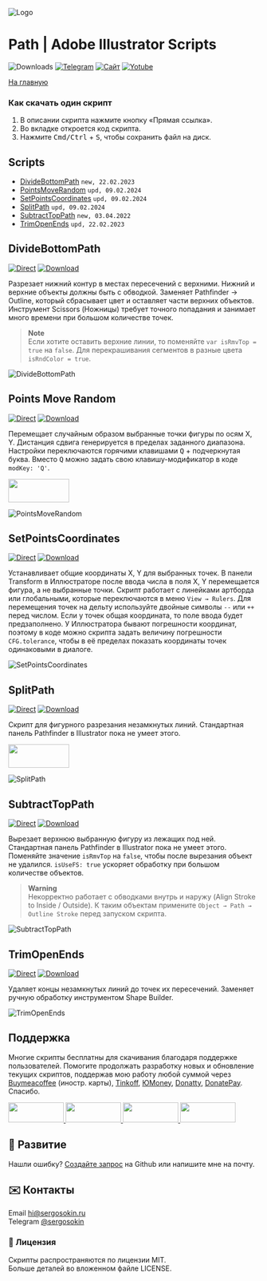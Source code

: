 ![Logo](https://i.ibb.co/mF018gV/emblem.png)

# Path | Adobe Illustrator Scripts

![Downloads](https://img.shields.io/badge/Скачивания-26k-27CF7D.svg) [![Telegram](https://img.shields.io/badge/Telegram--канал-%40aiscripts-0088CC.svg)](https://t.me/aiscripts) [![Сайт](https://img.shields.io/badge/Сайт-ais.sergosoikn.ru-FF7548.svg)](https://ais.sergosokin.ru) [![Yotube](https://img.shields.io/badge/Youtube-%40SergOsokinArt-FF0000.svg)](https://www.youtube.com/c/SergOsokinArt/videos)

[На главную](../README.ru.md)

### Как скачать один скрипт
1. В описании скрипта нажмите кнопку «Прямая ссылка».
2. Во вкладке откроется код скрипта.
3. Нажмите <kbd>Cmd/Ctrl</kbd> + <kbd>S</kbd>, чтобы сохранить файл на диск.

## Scripts
* [DivideBottomPath](https://github.com/creold/illustrator-scripts/blob/master/md/Path.ru.md#dividebottompath) `new, 22.02.2023`
* [PointsMoveRandom](https://github.com/creold/illustrator-scripts/blob/master/md/Path.ru.md#pointsmoverandom) `upd, 09.02.2024`
* [SetPointsCoordinates](https://github.com/creold/illustrator-scripts/blob/master/md/Path.ru.md#setpointscoordinates) `upd, 09.02.2024`
* [SplitPath](https://github.com/creold/illustrator-scripts/blob/master/md/Path.ru.md#splitpath) `upd, 09.02.2024`
* [SubtractTopPath](https://github.com/creold/illustrator-scripts/blob/master/md/Path.ru.md#subtracttoppath) `new, 03.04.2022`
* [TrimOpenEnds](https://github.com/creold/illustrator-scripts/blob/master/md/Path.ru.md#trimopenends) `upd, 22.02.2023`

## DivideBottomPath
[![Direct](https://img.shields.io/badge/Прямая%20ссылка-DivideBottomPath.jsx-FF6900.svg)](https://rebrand.ly/divbottp) [![Download](https://img.shields.io/badge/Скачать%20все-Zip--архив-0088CC.svg)](https://bit.ly/2M0j95N)

Разрезает нижний контур в местах пересечений с верхними. Нижний и верхние объекты должны быть с обводкой. Заменяет Pathfinder → Outline, который сбрасывает цвет и оставляет части верхних объектов. Инструмент Scissors (Ножницы) требует точного попадания и занимает много времени при большом количестве точек.  

> **Note**   
> Если хотите оставить верхние линии, то поменяйте `var isRmvTop = true` на `false`. Для перекрашивания сегментов в разные цвета `isRndColor = true`.

![DivideBottomPath](https://i.ibb.co/LrKDtTz/Divide-Bottom-Path.gif)

## Points Move Random
[![Direct](https://img.shields.io/badge/Прямая%20ссылка-PointsMoveRandom.jsx-FF6900.svg)](https://rebrand.ly/ptsmovrnd) [![Download](https://img.shields.io/badge/Скачать%20все-Zip--архив-0088CC.svg)](https://bit.ly/2M0j95N)

Перемещает случайным образом выбранные точки фигуры по осям X, Y. Дистанция сдвига генерируется в пределах заданного диапазона. Настройки переключаются горячими клавишами <kbd>Q</kbd> + подчеркнутая буква. Вместо <kbd>Q</kbd> можно задать свою клавишу-модификатор в коде `modKey: 'Q'`.

<a href="https://youtu.be/9wVTDWUAEmE">
  <img width="122" height="47" src="https://i.ibb.co/02CqYYR/youtube-badge-ru.png">
</a>

![PointsMoveRandom](https://i.ibb.co/qNpdKTr/Points-Move-Random.gif)

## SetPointsCoordinates
[![Direct](https://img.shields.io/badge/Прямая%20ссылка-SetPointsCoordinates.jsx-FF6900.svg)](https://rebrand.ly/setptscrds) [![Download](https://img.shields.io/badge/Скачать%20все-Zip--архив-0088CC.svg)](https://bit.ly/2M0j95N)

Устанавливает общие координаты X, Y для выбранных точек. В панели Transform в Иллюстраторе после ввода числа в поля X, Y перемещается фигура, а не выбранные точки. Скрипт работает с линейками артборда или глобальными, которые переключаются в меню `View → Rulers`. Для перемещения точек на дельту используйте двойные символы `--` или `++` перед числом. Если у точек общая координата, то поле ввода будет предзаполнено. У Иллюстратора бывают погрешности координат, поэтому в коде можно скрипта задать величину погрешности `CFG.tolerance`, чтобы в её пределах показать координаты точек одинаковыми в диалоге.

![SetPointsCoordinates](https://i.ibb.co/KmR2gSS/Set-Points-Coordinates.gif)

## SplitPath
[![Direct](https://img.shields.io/badge/Прямая%20ссылка-SplitPath.jsx-FF6900.svg)](https://rebrand.ly/splpath) [![Download](https://img.shields.io/badge/Скачать%20все-Zip--архив-0088CC.svg)](https://bit.ly/2M0j95N)

Скрипт для фигурного разрезания незамкнутых линий. Стандартная панель Pathfinder в Illustrator пока не умеет этого.   

<a href="https://youtu.be/1_vUUFkTwxk">
  <img width="122" height="47" src="https://i.ibb.co/02CqYYR/youtube-badge-ru.png">
</a>

![SplitPath](https://i.ibb.co/c6HNZwJ/Split-Path.gif)

## SubtractTopPath
[![Direct](https://img.shields.io/badge/Прямая%20ссылка-SubtractTopPath.jsx-FF6900.svg)](https://rebrand.ly/subtoppath) [![Download](https://img.shields.io/badge/Скачать%20все-Zip--архив-0088CC.svg)](https://bit.ly/2M0j95N)

Вырезает верхнюю выбранную фигуру из лежащих под ней. Стандартная панель Pathfinder в Illustrator пока не умеет этого. Поменяйте значение `isRmvTop` на `false`, чтобы после вырезания объект не удалился. `isUseFS: true` ускоряет обработку при большом количестве объектов. 

> **Warning**   
> Некорректно работает с обводками внутрь и наружу (Align Stroke to Inside /  Outside). К таким объектам примените `Object → Path → Outline Stroke` перед запуском скрипта.

![SubtractTopPath](https://i.ibb.co/B3QL4k2/Subtract-Top-Path.gif)

## TrimOpenEnds
[![Direct](https://img.shields.io/badge/Прямая%20ссылка-TrimOpenEnds.jsx-FF6900.svg)](https://rebrand.ly/trimends) [![Download](https://img.shields.io/badge/Скачать%20все-Zip--архив-0088CC.svg)](https://bit.ly/2M0j95N)

Удаляет концы незамкнутых линий до точек их пересечений. Заменяет ручную обработку инструментом Shape Builder.  

![TrimOpenEnds](https://i.ibb.co/J3ct3KN/Trim-Open-Ends.gif)

## Поддержка
Многие скрипты бесплатны для скачивания благодаря поддержке пользователей. Помогите продолжать разработку новых и обновление текущих скриптов, поддержав мою работу любой суммой через [Buymeacoffee] (иностр. карты), [Tinkoff], [ЮMoney], [Donatty], [DonatePay]. Спасибо.   

[Buymeacoffee]: https://www.buymeacoffee.com/osokin
[Tinkoff]: https://www.tinkoff.ru/rm/osokin.sergey127/SN67U9405/
[ЮMoney]: https://yoomoney.ru/to/410011149615582
[Donatty]: https://donatty.com/sergosokin
[DonatePay]: https://new.donatepay.ru/@osokin

<a href="https://www.buymeacoffee.com/osokin">
  <img width="111" height="40" src="https://i.ibb.co/0ssTJQ1/bmc-badge.png">
</a>

<a href="https://yoomoney.ru/to/410011149615582">
  <img width="111" height="40" src="https://i.ibb.co/wwrYWJ5/yoomoney-badge.png">
</a>

<a href="https://donatty.com/sergosokin">
  <img width="111" height="40" src="https://i.ibb.co/s61FGCn/donatty-badge.png">
</a>

<a href="https://new.donatepay.ru/@osokin">
  <img width="111" height="40" src="https://i.ibb.co/0KJ94ND/donatepay-badge.png">
</a>

## 🤝 Развитие

Нашли ошибку? [Создайте запрос](https://github.com/creold/illustrator-scripts/issues) на Github или напишите мне на почту.

## ✉️ Контакты
Email <hi@sergosokin.ru>  
Telegram [@sergosokin](https://t.me/sergosokin)

### 📝 Лицензия

Скрипты распространяются по лицензии MIT.   
Больше деталей во вложенном файле LICENSE.